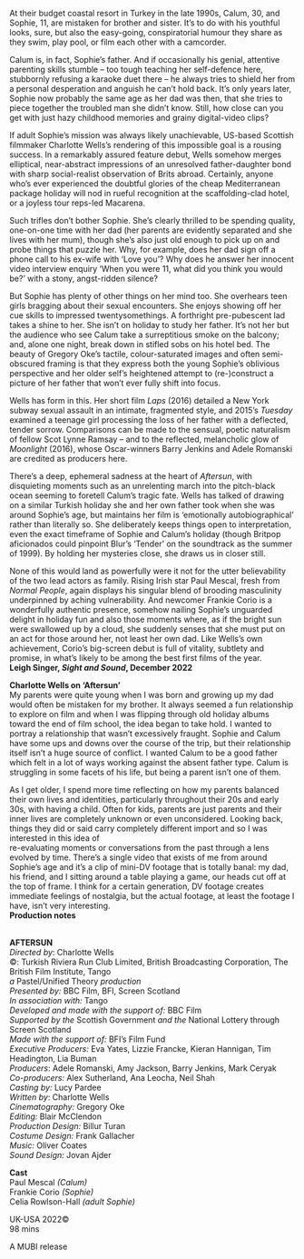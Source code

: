 

At their budget coastal resort in Turkey in the late 1990s, Calum, 30, and Sophie, 11, are mistaken for brother and sister. It’s to do with his youthful looks, sure, but also the easy-going, conspiratorial humour they share as they swim, play pool, or film each other with a camcorder.

Calum is, in fact, Sophie’s father. And if occasionally his genial, attentive parenting skills stumble – too tough teaching her self-defence here, stubbornly refusing a karaoke duet there – he always tries to shield her from a personal desperation and anguish he can’t hold back. It’s only years later, Sophie now probably the same age as her dad was then, that she tries to piece together the troubled man she didn’t know. Still, how close can you get with just hazy childhood memories and grainy digital-video clips?

If adult Sophie’s mission was always likely unachievable, US-based Scottish filmmaker Charlotte Wells’s rendering of this impossible goal is a rousing success. In a remarkably assured feature debut, Wells somehow merges elliptical, near-abstract impressions of an unresolved father-daughter bond with sharp social-realist observation of Brits abroad. Certainly, anyone who’s ever experienced the doubtful glories of the cheap Mediterranean package holiday will nod in rueful recognition at the scaffolding-clad hotel, or a joyless tour  reps-led Macarena.

Such trifles don’t bother Sophie. She’s clearly thrilled to be spending quality, one-on-one time with her dad (her parents are evidently separated and she lives with her mum), though she’s also just old enough to pick up on and probe things that puzzle her. Why, for example, does her dad sign off a phone call to his ex-wife with ‘Love you’? Why does he answer her innocent video interview enquiry ‘When you were 11, what did you think you would be?’ with a stony, angst-ridden silence?

But Sophie has plenty of other things on her mind too. She overhears teen girls bragging about their sexual encounters. She enjoys showing off her cue skills to impressed twentysomethings. A forthright pre-pubescent lad takes a shine to her. She isn’t on holiday to study her father. It’s not her but the audience who see Calum take a surreptitious smoke on the balcony; and, alone one night, break down in stifled sobs on his hotel bed. The beauty of Gregory Oke’s tactile, colour-saturated images and often semi-obscured framing is that they express both the young Sophie’s oblivious perspective and her older self’s heightened attempt to (re-)construct a picture of her father that won’t ever fully shift into focus.

Wells has form in this. Her short film _Laps_ (2016) detailed a New York subway sexual assault in an intimate, fragmented style, and 2015’s _Tuesday_ examined a teenage girl processing the loss of her father with a deflected, tender sorrow. Comparisons can be made to the sensual, poetic naturalism of fellow Scot Lynne Ramsay – and to the reflected, melancholic glow of _Moonlight_ (2016), whose Oscar-winners Barry Jenkins and Adele Romanski are credited as producers here.

There’s a deep, ephemeral sadness at the heart of _Aftersun_, with disquieting moments such as an unrelenting march into the pitch-black ocean seeming to foretell Calum’s tragic fate. Wells has talked of drawing on a similar Turkish holiday she and her own father took when she was around Sophie’s age, but maintains her film is ‘emotionally autobiographical’ rather than literally so. She deliberately keeps things open to interpretation, even the exact timeframe of Sophie and Calum’s holiday (though Britpop aficionados could pinpoint Blur’s ‘Tender’ on the soundtrack as the summer of 1999). By holding her mysteries close, she draws us in closer still.

None of this would land as powerfully were it not for the utter believability of the two lead actors as family. Rising Irish star Paul Mescal, fresh from _Normal People_, again displays his singular blend of brooding masculinity underpinned by aching vulnerability. And newcomer Frankie Corio is a wonderfully authentic presence, somehow nailing Sophie’s unguarded delight in holiday fun and also those moments where, as if the bright sun were swallowed up by a cloud, she suddenly senses that she must put on an act for those around her, not least her own dad. Like Wells’s own achievement, Corio’s big-screen debut is full of vitality, subtlety and promise, in what’s likely to be among the best first films of the year.  
**Leigh Singer, _Sight and Sound_, December 2022**

**Charlotte Wells on ‘Aftersun’**  
My parents were quite young when I was born and growing up my dad would often be mistaken for my brother. It always seemed a fun relationship to explore on film and when I was flipping through old holiday albums toward the end of film school, the idea began to take hold. I wanted to portray a relationship that wasn’t excessively fraught. Sophie and Calum have some ups and downs over the course of the trip, but their relationship itself isn’t a huge source of conflict. I wanted Calum to be a good father which felt in a lot of ways working against the absent father type. Calum is struggling in some facets of his life, but being a parent isn’t one of them.

As I get older, I spend more time reflecting on how my parents balanced their own lives and identities, particularly throughout their 20s and early 30s, with having a child. Often for kids, parents are just parents and their inner lives are completely unknown or even unconsidered. Looking back, things they did or said carry completely different import and so I was interested in this idea of  
re-evaluating moments or conversations from the past through a lens evolved by time. There’s a single video that exists of me from around Sophie’s age and it’s a clip of mini-DV footage that is totally banal: my dad, his friend, and I sitting around a table playing a game, our heads cut off at the top of frame. I think for a certain generation, DV footage creates immediate feelings of nostalgia, but the actual footage, at least the footage I have, isn’t very interesting.  
**Production notes**
<br><br>

**AFTERSUN**<br>
_Directed by_: Charlotte Wells<br>
©: Turkish Riviera Run Club Limited,  British Broadcasting Corporation,  The British Film Institute, Tango<br>
_a_ Pastel/Unified Theory _production_<br>
_Presented by:_ BBC Film, BFI, Screen Scotland<br>
_In association with:_ Tango<br>
_Developed and made with the support of:_ BBC Film<br>
_Supported by the_ Scottish Government _and the_ National Lottery through Screen Scotland<br>
_Made with the support of:_ BFI’s Film Fund<br>
_Executive Producers:_ Eva Yates, Lizzie Francke, Kieran Hannigan, Tim Headington, Lia Buman  
_Producers_: Adele Romanski, Amy Jackson,  Barry Jenkins, Mark Ceryak<br>
_Co-producers:_ Alex Sutherland, Ana Leocha,  Neil Shah<br>
_Casting by:_ Lucy Pardee  
_Written by_: Charlotte Wells<br>
_Cinematography:_ Gregory Oke<br>
_Editing:_ Blair McClendon<br>
_Production Design:_ Billur Turan<br>
_Costume Design:_ Frank Gallacher<br>
_Music:_ Oliver Coates<br>
_Sound Design:_ Jovan Ajder<br>

**Cast**<br>
Paul Mescal _(Calum)_<br>
Frankie Corio _(Sophie)_<br>
Celia Rowlson-Hall _(adult Sophie)_<br>

UK-USA 2022©<br>
98 mins

A MUBI release<br>
<br>
<!--stackedit_data:
eyJoaXN0b3J5IjpbODg3ODI0Mjg3XX0=
-->